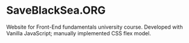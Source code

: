 # SaveBlackSea.ORG

Website for Front-End fundamentals university course.
Developed with Vanilla JavaScript; manually implemented CSS flex model.
